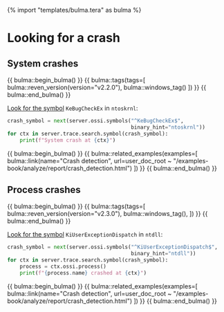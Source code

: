{% import "templates/bulma.tera" as bulma %}

# Looking for a crash


## System crashes

{{ bulma::begin_bulma() }}
{{ bulma::tags(tags=[
  bulma::reven_version(version="v2.2.0"),
  bulma::windows_tag()
]) }}
{{ bulma::end_bulma() }}

[Look for the symbol](./search-calls.md#looking-for-an-exact-symbol-name) `KeBugCheckEx` in `ntoskrnl`:

```py
crash_symbol = next(server.ossi.symbols("^KeBugCheckEx$",
                                        binary_hint="ntoskrnl"))
for ctx in server.trace.search.symbol(crash_symbol):
    print(f"System crash at {ctx}")
```

{{ bulma::begin_bulma() }}
{{ bulma::related_examples(examples=[
  bulma::link(name="Crash detection", url=user_doc_root ~ "/examples-book/analyze/report/crash_detection.html")
]) }}
{{ bulma::end_bulma() }}

## Process crashes

{{ bulma::begin_bulma() }}
{{ bulma::tags(tags=[
  bulma::reven_version(version="v2.3.0"),
  bulma::windows_tag(),
]) }}
{{ bulma::end_bulma() }}

[Look for the symbol](./search-calls.md#looking-for-an-exact-symbol-name) `KiUserExceptionDispatch` in `ntdll`:

```py
crash_symbol = next(server.ossi.symbols("^KiUserExceptionDispatch$",
                                        binary_hint="ntdll"))
for ctx in server.trace.search.symbol(crash_symbol):
    process = ctx.ossi.process()
    print(f"{process.name} crashed at {ctx}")
```

{{ bulma::begin_bulma() }}
{{ bulma::related_examples(examples=[
  bulma::link(name="Crash detection", url=user_doc_root ~ "/examples-book/analyze/report/crash_detection.html")
]) }}
{{ bulma::end_bulma() }}
